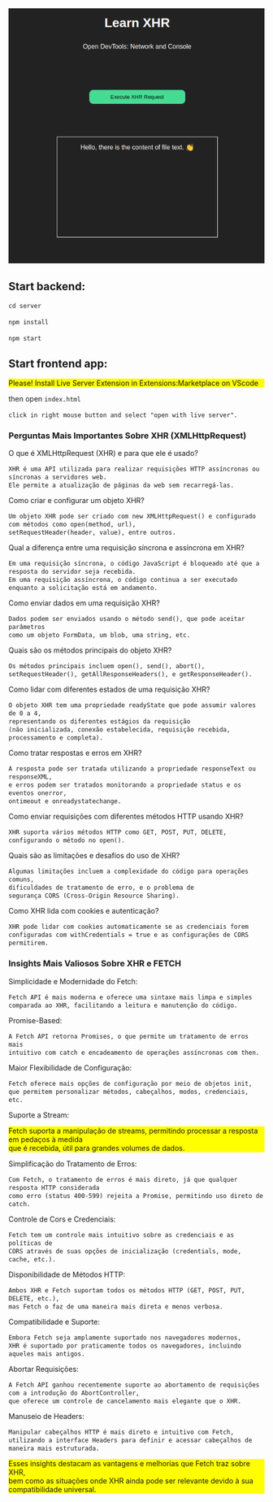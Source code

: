 <img src="/assets/image01.png" />


## Start backend:

```
cd server

npm install

npm start

```


## Start frontend app:

<p style="background-color: yellow;">Please! Install Live Server Extension in Extensions:Marketplace on VScode</p>

then open ``index.html``

``click in right mouse button and select "open with live server".``

### Perguntas Mais Importantes Sobre XHR (XMLHttpRequest)

O que é XMLHttpRequest (XHR) e para que ele é usado?

```
XHR é uma API utilizada para realizar requisições HTTP assíncronas ou síncronas a servidores web. 
Ele permite a atualização de páginas da web sem recarregá-las.
```

Como criar e configurar um objeto XHR?

```
Um objeto XHR pode ser criado com new XMLHttpRequest() e configurado com métodos como open(method, url), 
setRequestHeader(header, value), entre outros.
```

Qual a diferença entre uma requisição síncrona e assíncrona em XHR?
```
Em uma requisição síncrona, o código JavaScript é bloqueado até que a resposta do servidor seja recebida. 
Em uma requisição assíncrona, o código continua a ser executado enquanto a solicitação está em andamento.
```
Como enviar dados em uma requisição XHR?
```
Dados podem ser enviados usando o método send(), que pode aceitar parâmetros 
como um objeto FormData, um blob, uma string, etc.
```

Quais são os métodos principais do objeto XHR?
```
Os métodos principais incluem open(), send(), abort(), 
setRequestHeader(), getAllResponseHeaders(), e getResponseHeader().
```

Como lidar com diferentes estados de uma requisição XHR?

```
O objeto XHR tem uma propriedade readyState que pode assumir valores de 0 a 4, 
representando os diferentes estágios da requisição 
(não inicializada, conexão estabelecida, requisição recebida, processamento e completa).
```

Como tratar respostas e erros em XHR?

```
A resposta pode ser tratada utilizando a propriedade responseText ou responseXML, 
e erros podem ser tratados monitorando a propriedade status e os eventos onerror, 
ontimeout e onreadystatechange.
```

Como enviar requisições com diferentes métodos HTTP usando XHR?

```
XHR suporta vários métodos HTTP como GET, POST, PUT, DELETE, configurando o método no open().
```

Quais são as limitações e desafios do uso de XHR?
```
Algumas limitações incluem a complexidade do código para operações comuns, 
dificuldades de tratamento de erro, e o problema de 
segurança CORS (Cross-Origin Resource Sharing).
```

Como XHR lida com cookies e autenticação?
```
XHR pode lidar com cookies automaticamente se as credenciais forem 
configuradas com withCredentials = true e as configurações de CORS permitirem.
```

### Insights Mais Valiosos Sobre XHR e FETCH

Simplicidade e Modernidade do Fetch:
```
Fetch API é mais moderna e oferece uma sintaxe mais limpa e simples 
comparada ao XHR, facilitando a leitura e manutenção do código.
```

Promise-Based:
```
A Fetch API retorna Promises, o que permite um tratamento de erros mais 
intuitivo com catch e encadeamento de operações assíncronas com then.
```

Maior Flexibilidade de Configuração:
```
Fetch oferece mais opções de configuração por meio de objetos init, 
que permitem personalizar métodos, cabeçalhos, modos, credenciais, etc.
```

Suporte a Stream:
<p style="background-color: yellow;">
Fetch suporta a manipulação de streams, permitindo processar a resposta em pedaços à medida <br> que é recebida, útil para grandes volumes de dados.
</p>

Simplificação do Tratamento de Erros:
```
Com Fetch, o tratamento de erros é mais direto, já que qualquer resposta HTTP considerada 
como erro (status 400-599) rejeita a Promise, permitindo uso direto de catch.
```

Controle de Cors e Credenciais:
```
Fetch tem um controle mais intuitivo sobre as credenciais e as políticas de 
CORS através de suas opções de inicialização (credentials, mode, cache, etc.).
```

Disponibilidade de Métodos HTTP:
```
Ambos XHR e Fetch suportam todos os métodos HTTP (GET, POST, PUT, DELETE, etc.), 
mas Fetch o faz de uma maneira mais direta e menos verbosa.
```

Compatibilidade e Suporte:
```
Embora Fetch seja amplamente suportado nos navegadores modernos, 
XHR é suportado por praticamente todos os navegadores, incluindo aqueles mais antigos.
```
Abortar Requisições:
```
A Fetch API ganhou recentemente suporte ao abortamento de requisições com a introdução do AbortController, 
que oferece um controle de cancelamento mais elegante que o XHR.
```

Manuseio de Headers:
```
Manipular cabeçalhos HTTP é mais direto e intuitivo com Fetch, 
utilizando a interface Headers para definir e acessar cabeçalhos de maneira mais estruturada.
```
<p style="background-color: yellow;">
Esses insights destacam as vantagens e melhorias que Fetch traz sobre XHR, <br>bem como as situações onde XHR ainda pode ser relevante devido à sua compatibilidade universal.
</p>